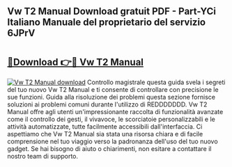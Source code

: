 ## Vw T2 Manual Download gratuit PDF - Part-YCi Italiano Manuale del proprietario del servizio 6JPrV

# <h2><a href="http://dfbx06h.blite.top/?on=Vw+T2+Manual">🔗Download 👉🔴 Vw T2 Manual</a></h2>

[![Vw T2 Manual download](https://i.imgur.com/lujVjoI.png)](http://dfbx06h.blite.top/?on=Vw+T2+Manual)
Controllo magistrale questa guida svela i segreti del tuo nuovo Vw T2 Manual e ti consente di controllare con precisione le sue funzioni. Guida alla risoluzione dei problemi questa sezione fornisce soluzioni ai problemi comuni durante l'utilizzo di REDDDDDDD. Vw T2 Manual offre agli utenti un'impressionante raccolta di funzionalità avanzate come il controllo dei gesti, il vivavoce, le scorciatoie personalizzabili e le attività automatizzate, tutte facilmente accessibili dall'interfaccia. Ci aspettiamo che Vw T2 Manual sia stata una risorsa chiara e di facile comprensione nel tuo viaggio verso la padronanza dell'uso del tuo nuovo gadget. Se hai bisogno di aiuto o chiarimenti, non esitare a contattare il nostro team di supporto.

